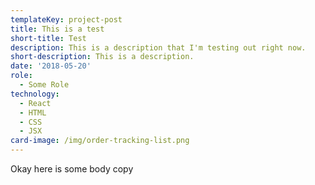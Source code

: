 ```yaml
---
templateKey: project-post
title: This is a test
short-title: Test
description: This is a description that I'm testing out right now.
short-description: This is a description.
date: '2018-05-20'
role:
  - Some Role
technology:
  - React
  - HTML
  - CSS
  - JSX
card-image: /img/order-tracking-list.png
---
```

Okay here is some body copy
